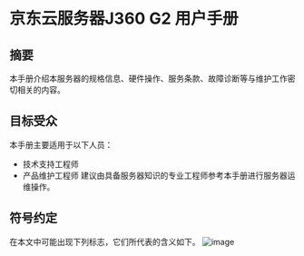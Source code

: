 # **京东云服务器J360 G2 用户手册**
## **摘要**
本手册介绍本服务器的规格信息、硬件操作、服务条款、故障诊断等与维护工作密切相关的内容。
## **目标受众**
本手册主要适用于以下人员：
- 技术支持工程师
- 产品维护工程师
建议由具备服务器知识的专业工程师参考本手册进行服务器运维操作。
## **符号约定**
在本文中可能出现下列标志，它们所代表的含义如下。
![image](https://user-images.githubusercontent.com/117898035/202653027-28a1827f-bc45-4c24-a614-93eaf6db4609.png)

